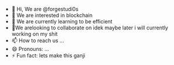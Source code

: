 - 👋 Hi, We are @forgestudi0s
- 👀 We are interested in blockchain 
- 🌱 We are currently learning to be efficient 
- 💞️We arelooking to collaborate on idek  maybe later i will currently working on my shit
- 📫 How to reach us ...
- 😄 Pronouns: ...
- ⚡ Fun fact: lets make this ganji

<!---
forgestudi0s/forgestudi0s is a ✨ special ✨ repository because its `README.md` (this file) appears on your GitHub profile.
You can click the Preview link to take a look at your changes.
--->
